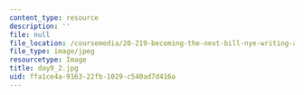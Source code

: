 ```yaml
---
content_type: resource
description: ''
file: null
file_location: /coursemedia/20-219-becoming-the-next-bill-nye-writing-and-hosting-the-educational-show-january-iap-2015/ffa1ce4a916322fb1029c540ad7d416a_day9_2.jpg
file_type: image/jpeg
resourcetype: Image
title: day9_2.jpg
uid: ffa1ce4a-9163-22fb-1029-c540ad7d416a
---
```

